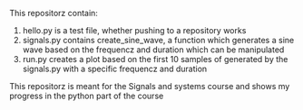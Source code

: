 This repositorz contain:
1. hello.py is a test file, whether pushing to a repository works
2. signals.py contains create_sine_wave, a function which generates a sine wave based on the frequencz and duration which can be manipulated
3. run.py creates a plot based on the first 10 samples of generated by the signals.py with a specific frequencz and duration

This repositorz is meant for the Signals and systems course and shows my progress in the python part of the course
